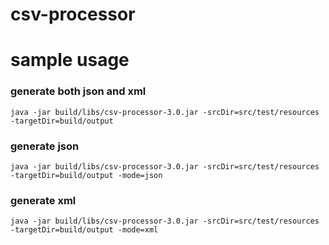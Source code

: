 # csv-processor
# sample usage
### generate both json and xml
```
java -jar build/libs/csv-processor-3.0.jar -srcDir=src/test/resources -targetDir=build/output
```

### generate json
```
java -jar build/libs/csv-processor-3.0.jar -srcDir=src/test/resources -targetDir=build/output -mode=json
```

### generate xml
```
java -jar build/libs/csv-processor-3.0.jar -srcDir=src/test/resources -targetDir=build/output -mode=xml
```
